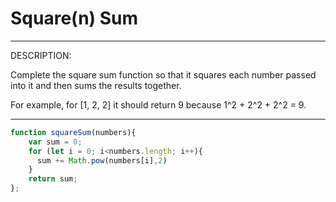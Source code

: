 # Square(n) Sum

***
DESCRIPTION:

Complete the square sum function so that it squares each number passed into it and then sums the results together.

For example, for [1, 2, 2] it should return 9 because 1^2 + 2^2 + 2^2 = 9.
***

```js
function squareSum(numbers){
    var sum = 0;
    for (let i = 0; i<numbers.length; i++){
      sum += Math.pow(numbers[i],2)
    }
    return sum;
};
```
